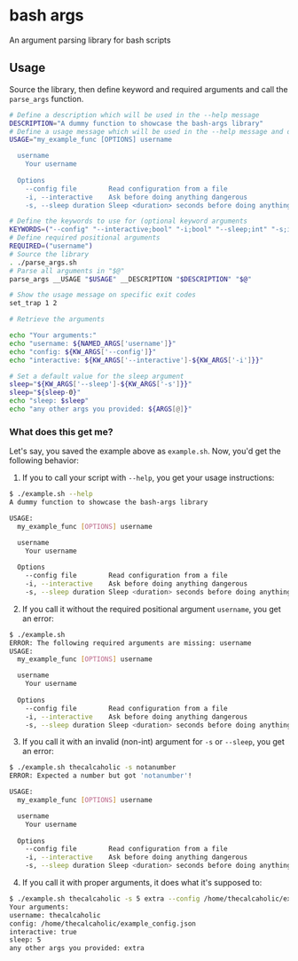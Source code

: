 # bash args
An argument parsing library for bash scripts

## Usage

Source the library, then define keyword and required arguments and call the `parse_args` function.

```bash
# Define a description which will be used in the --help message
DESCRIPTION="A dummy function to showcase the bash-args library"
# Define a usage message which will be used in the --help message and during argument parsing errors
USAGE="my_example_func [OPTIONS] username

  username
    Your username
  
  Options
    --config file        Read configuration from a file
    -i, --interactive    Ask before doing anything dangerous
    -s, --sleep duration Sleep <duration> seconds before doing anything"

# Define the keywords to use for (optional keyword arguments
KEYWORDS=("--config" "--interactive;bool" "-i;bool" "--sleep;int" "-s;int")
# Define required positional arguments
REQUIRED=("username")
# Source the library
. ./parse_args.sh
# Parse all arguments in "$@"
parse_args __USAGE "$USAGE" __DESCRIPTION "$DESCRIPTION" "$@"

# Show the usage message on specific exit codes
set_trap 1 2

# Retrieve the arguments

echo "Your arguments:"
echo "username: ${NAMED_ARGS['username']}"
echo "config: ${KW_ARGS['--config']}"
echo "interactive: ${KW_ARGS['--interactive']-${KW_ARGS['-i']}}"

# Set a default value for the sleep argument
sleep="${KW_ARGS['--sleep']-${KW_ARGS['-s']}}"
sleep="${sleep-0}"
echo "sleep: $sleep"
echo "any other args you provided: ${ARGS[@]}"
```

### What does this get me?

Let's say, you saved the example above as `example.sh`. Now, you'd get the following behavior:

1. If you to call your script with `--help`, you get your usage instructions:

```sh
$ ./example.sh --help
A dummy function to showcase the bash-args library

USAGE:
  my_example_func [OPTIONS] username

  username
    Your username
  
  Options
    --config file        Read configuration from a file
    -i, --interactive    Ask before doing anything dangerous
    -s, --sleep duration Sleep <duration> seconds before doing anything
```

2. If you call it without the required positional argument `username`, you get an error:

```sh
$ ./example.sh 
ERROR: The following required arguments are missing: username
USAGE:
  my_example_func [OPTIONS] username

  username
    Your username
  
  Options
    --config file        Read configuration from a file
    -i, --interactive    Ask before doing anything dangerous
    -s, --sleep duration Sleep <duration> seconds before doing anything
```

3. If you call it with an invalid (non-int) argument for `-s` or `--sleep`, you get an error:

```sh
$ ./example.sh thecalcaholic -s notanumber
ERROR: Expected a number but got 'notanumber'!

USAGE:
  my_example_func [OPTIONS] username

  username
    Your username
  
  Options
    --config file        Read configuration from a file
    -i, --interactive    Ask before doing anything dangerous
    -s, --sleep duration Sleep <duration> seconds before doing anything
```

4. If you call it with proper arguments, it does what it's supposed to:

```sh
$ ./example.sh thecalcaholic -s 5 extra --config /home/thecalcaholic/example_config.json -i
Your arguments:
username: thecalcaholic
config: /home/thecalcaholic/example_config.json
interactive: true
sleep: 5
any other args you provided: extra
```
